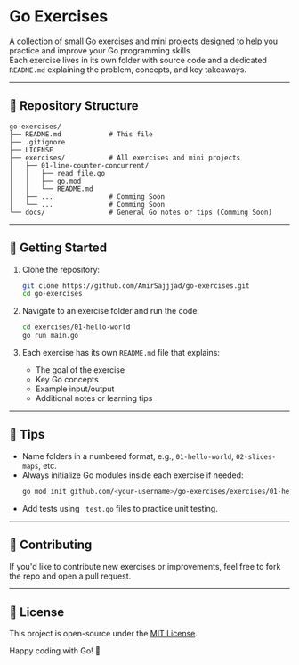 # Go Exercises

A collection of small Go exercises and mini projects designed to help you practice and improve your Go programming skills.  
Each exercise lives in its own folder with source code and a dedicated `README.md` explaining the problem, concepts, and key takeaways.

---

## 📁 Repository Structure

```
go-exercises/
├── README.md            # This file
├── .gitignore
├── LICENSE
├── exercises/           # All exercises and mini projects
│   ├── 01-line-counter-concurrent/
│   │   ├── read_file.go
│   │   ├── go.mod
│   │   └── README.md
│   ├── ...              # Comming Soon
│   └── ...              # Comming Soon
└── docs/                # General Go notes or tips (Comming Soon)
```

---

## 🚀 Getting Started

1. Clone the repository:
   ```bash
   git clone https://github.com/AmirSajjjad/go-exercises.git
   cd go-exercises
   ```

2. Navigate to an exercise folder and run the code:
   ```bash
   cd exercises/01-hello-world
   go run main.go
   ```

3. Each exercise has its own `README.md` file that explains:
   - The goal of the exercise
   - Key Go concepts
   - Example input/output
   - Additional notes or learning tips

---

## 🧠 Tips
- Name folders in a numbered format, e.g., `01-hello-world`, `02-slices-maps`, etc.
- Always initialize Go modules inside each exercise if needed:
  ```bash
  go mod init github.com/<your-username>/go-exercises/exercises/01-hello-world
  ```
- Add tests using `_test.go` files to practice unit testing.

---

## 🧩 Contributing
If you'd like to contribute new exercises or improvements, feel free to fork the repo and open a pull request.

---

## 📜 License
This project is open-source under the [MIT License](LICENSE).

Happy coding with Go! 🐹

